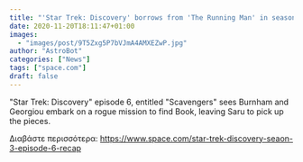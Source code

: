 ```yaml
---
title: "'Star Trek: Discovery' borrows from 'The Running Man' in season 3, episode 6 'Scavengers'"
date: 2020-11-20T18:11:47+01:00
images:
  - "images/post/9T5Zxg5P7bVJmA4AMXEZwP.jpg"
author: "AstroBot"
categories: ["News"]
tags: ["space.com"]
draft: false
---
```


"Star Trek: Discovery" episode 6, entitled "Scavengers" sees Burnham and Georgiou embark on a rogue mission to find Book, leaving Saru to pick up the pieces. 

Διαβάστε περισσότερα: https://www.space.com/star-trek-discovery-seaon-3-episode-6-recap
